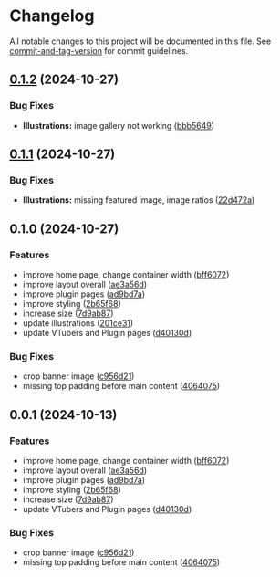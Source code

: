 # Changelog

All notable changes to this project will be documented in this file. See [commit-and-tag-version](https://github.com/absolute-version/commit-and-tag-version) for commit guidelines.

## [0.1.2](https://github.com/Painatalman/jeremy-site/compare/v0.1.1...v0.1.2) (2024-10-27)


### Bug Fixes

* **Illustrations:** image gallery not working ([bbb5649](https://github.com/Painatalman/jeremy-site/commit/bbb564911a4890c70579b7adc83559e983d92121))

## [0.1.1](https://github.com/Painatalman/jeremy-site/compare/v0.1.0...v0.1.1) (2024-10-27)


### Bug Fixes

* **Illustrations:** missing featured image, image ratios ([22d472a](https://github.com/Painatalman/jeremy-site/commit/22d472aa3ac08f332172e7fd9fb05b918827e877))

## 0.1.0 (2024-10-27)


### Features

* improve home page, change container width ([bff6072](https://github.com/Painatalman/jeremy-site/commit/bff6072daf1a644516af65798b0d108783a2d7b3))
* improve layout overall ([ae3a56d](https://github.com/Painatalman/jeremy-site/commit/ae3a56defe21387ee9a0a7bfc266b090a6f45d62))
* improve plugin pages ([ad9bd7a](https://github.com/Painatalman/jeremy-site/commit/ad9bd7a18d615a4ec77d389a47624b0e68fe9f03))
* improve styling ([2b65f68](https://github.com/Painatalman/jeremy-site/commit/2b65f682b2fd2d3f84165c4bdf89d04321147e9d))
* increase size ([7d9ab87](https://github.com/Painatalman/jeremy-site/commit/7d9ab8733d4ce3041ee96182c6c71b2b0f3eb4ce))
* update illustrations ([201ce31](https://github.com/Painatalman/jeremy-site/commit/201ce315a60b70df14e483c3dcede04476e8d8f9))
* update VTubers and Plugin pages ([d40130d](https://github.com/Painatalman/jeremy-site/commit/d40130dac820b84f6d15834f9f7d075bd5793a36))


### Bug Fixes

* crop banner image ([c956d21](https://github.com/Painatalman/jeremy-site/commit/c956d21013d13a90db75ecaaec33087c2965e333))
* missing top padding before main content ([4064075](https://github.com/Painatalman/jeremy-site/commit/40640750e4d200e77264b9df69d2c526668fcec1))

## 0.0.1 (2024-10-13)

### Features

* improve home page, change container width ([bff6072](https://github.com/Painatalman/jeremy-site/commit/bff6072daf1a644516af65798b0d108783a2d7b3))
* improve layout overall ([ae3a56d](https://github.com/Painatalman/jeremy-site/commit/ae3a56defe21387ee9a0a7bfc266b090a6f45d62))
* improve plugin pages ([ad9bd7a](https://github.com/Painatalman/jeremy-site/commit/ad9bd7a18d615a4ec77d389a47624b0e68fe9f03))
* improve styling ([2b65f68](https://github.com/Painatalman/jeremy-site/commit/2b65f682b2fd2d3f84165c4bdf89d04321147e9d))
* increase size ([7d9ab87](https://github.com/Painatalman/jeremy-site/commit/7d9ab8733d4ce3041ee96182c6c71b2b0f3eb4ce))
* update VTubers and Plugin pages ([d40130d](https://github.com/Painatalman/jeremy-site/commit/d40130dac820b84f6d15834f9f7d075bd5793a36))

### Bug Fixes

* crop banner image ([c956d21](https://github.com/Painatalman/jeremy-site/commit/c956d21013d13a90db75ecaaec33087c2965e333))
* missing top padding before main content ([4064075](https://github.com/Painatalman/jeremy-site/commit/40640750e4d200e77264b9df69d2c526668fcec1))
